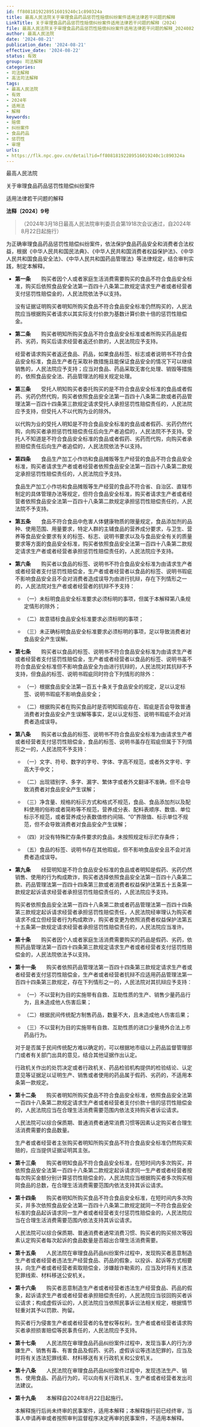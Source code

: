 ```yaml
---
id: ff80818192289516019240c1c890324a
title: 最高人民法院关于审理食品药品惩罚性赔偿纠纷案件适用法律若干问题的解释
LinkTitle: 关于审理食品药品惩罚性赔偿纠纷案件适用法律若干问题的解释（2024）
file: 最高人民法院关于审理食品药品惩罚性赔偿纠纷案件适用法律若干问题的解释_20240821_ff80818192289516019240c1c890324a.docx
author: 最高人民法院
date: '2024-08-21'
publication_date: '2024-08-21'
effective_date: '2024-08-22'
status: 有效
group: 司法解释
categories:
- 司法解释
- 高法司法解释
tags:
- 最高人民法院
- 有效
- 2024年
- 适用法
- 解释
keywords:
- 赔偿
- 纠纷案件
- 食品药品
- 惩罚性
- 审理
urls:
- https://flk.npc.gov.cn/detail?id=ff80818192289516019240c1c890324a
---
```


最高人民法院

关于审理食品药品惩罚性赔偿纠纷案件

适用法律若干问题的解释

**法释〔2024〕9号**

> （2024年3月18日最高人民法院审判委员会第1918次会议通过，自2024年8月22日起施行）

为正确审理食品药品惩罚性赔偿纠纷案件，依法保护食品药品安全和消费者合法权益，根据《中华人民共和国民法典》、《中华人民共和国消费者权益保护法》、《中华人民共和国食品安全法》、《中华人民共和国药品管理法》等法律规定，结合审判实践，制定本解释。

- **第一条**　　购买者因个人或者家庭生活消费需要购买的食品不符合食品安全标准，购买后依照食品安全法第一百四十八条第二款规定请求生产者或者经营者支付惩罚性赔偿金的，人民法院依法予以支持。

  没有证据证明购买者明知所购买食品不符合食品安全标准仍然购买的，人民法院应当根据购买者请求以其实际支付价款为基数计算价款十倍的惩罚性赔偿金。

- **第二条**　　购买者明知所购买食品不符合食品安全标准或者所购买药品是假药、劣药，购买后请求经营者返还价款的，人民法院应予支持。

  经营者请求购买者返还食品、药品，如果食品标签、标志或者说明书不符合食品安全标准，食品生产者在采取补救措施且能保证食品安全的情况下可以继续销售的，人民法院应予支持；应当对食品、药品采取无害化处理、销毁等措施的，依照食品安全法、药品管理法的相关规定处理。

- **第三条**　　受托人明知购买者委托购买的是不符合食品安全标准的食品或者假药、劣药仍然代购，购买者依照食品安全法第一百四十八条第二款或者药品管理法第一百四十四条第三款规定请求受托人承担惩罚性赔偿责任的，人民法院应予支持，但受托人不以代购为业的除外。

  以代购为业的受托人明知是不符合食品安全标准的食品或者假药、劣药仍然代购，向购买者承担惩罚性赔偿责任后向生产者追偿的，人民法院不予支持。受托人不知道是不符合食品安全标准的食品或者假药、劣药而代购，向购买者承担赔偿责任后向生产者追偿的，人民法院依法予以支持。

- **第四条**　　食品生产加工小作坊和食品摊贩等生产经营的食品不符合食品安全标准，购买者请求生产者或者经营者依照食品安全法第一百四十八条第二款规定承担惩罚性赔偿责任的，人民法院应予支持。

  食品生产加工小作坊和食品摊贩等生产经营的食品不符合省、自治区、直辖市制定的具体管理办法等规定，但符合食品安全标准，购买者请求生产者或者经营者依照食品安全法第一百四十八条第二款规定承担惩罚性赔偿责任的，人民法院不予支持。

- **第五条**　　食品不符合食品中危害人体健康物质的限量规定，食品添加剂的品种、使用范围、用量要求，特定人群的主辅食品的营养成分要求，与卫生、营养等食品安全要求有关的标签、标志、说明书要求以及与食品安全有关的质量要求等方面的食品安全标准，购买者依照食品安全法第一百四十八条第二款规定请求生产者或者经营者承担惩罚性赔偿责任的，人民法院应予支持。

- **第六条**　　购买者以食品的标签、说明书不符合食品安全标准为由请求生产者或者经营者支付惩罚性赔偿金，生产者或者经营者以食品的标签、说明书瑕疵不影响食品安全且不会对消费者造成误导为由进行抗辩，存在下列情形之一的，人民法院对生产者或者经营者的抗辩不予支持：

  - （一）未标明食品安全标准要求必须标明的事项，但属于本解释第八条规定情形的除外；

  - （二）故意错标食品安全标准要求必须标明的事项；

  - （三）未正确标明食品安全标准要求必须标明的事项，足以导致消费者对食品安全产生误解。

- **第七条**　　购买者以食品的标签、说明书不符合食品安全标准为由请求生产者或者经营者支付惩罚性赔偿金，生产者或者经营者以食品的标签、说明书虽不符合食品安全标准但不影响食品安全为由进行抗辩的，人民法院对其抗辩不予支持，但食品的标签、说明书瑕疵同时符合下列情形的除外：

  - （一）根据食品安全法第一百五十条关于食品安全的规定，足以认定标签、说明书瑕疵不影响食品安全；

  - （二）根据购买者在购买食品时是否明知瑕疵存在、瑕疵是否会导致普通消费者对食品安全产生误解等事实，足以认定标签、说明书瑕疵不会对消费者造成误导。

- **第八条**　　购买者以食品的标签、说明书不符合食品安全标准为由请求生产者或者经营者支付惩罚性赔偿金，食品的标签、说明书虽存在瑕疵但属于下列情形之一的，人民法院不予支持：

  - （一）文字、符号、数字的字号、字体、字高不规范，或者外文字号、字高大于中文；

  - （二）出现错别字、多字、漏字、繁体字或者外文翻译不准确，但不会导致消费者对食品安全产生误解；

  - （三）净含量、规格的标示方式和格式不规范，食品、食品添加剂以及配料使用的俗称或者简称等不规范，营养成分表、配料表顺序、数值、单位标示不规范，或者营养成分表数值修约间隔、“0”界限值、标示单位不规范，但不会导致消费者对食品安全产生误解；

  - （四）对没有特殊贮存条件要求的食品，未按照规定标示贮存条件；

  - （五）食品的标签、说明书存在其他瑕疵，但不影响食品安全且不会对消费者造成误导。

- **第九条**　　经营明知是不符合食品安全标准的食品或者明知是假药、劣药仍然销售、使用的行为构成欺诈，购买者选择依照食品安全法第一百四十八条第二款、药品管理法第一百四十四条第三款或者消费者权益保护法第五十五条第一款规定起诉请求经营者承担惩罚性赔偿责任的，人民法院应予支持。

  购买者依照食品安全法第一百四十八条第二款或者药品管理法第一百四十四条第三款规定起诉请求经营者承担惩罚性赔偿责任，人民法院经审理认为购买者请求不成立但经营者行为构成欺诈，购买者变更为依照消费者权益保护法第五十五条第一款规定请求经营者承担惩罚性赔偿责任的，人民法院应当准许。

- **第十条**　　购买者因个人或者家庭生活消费需要购买的药品是假药、劣药，依照药品管理法第一百四十四条第三款规定请求生产者或者经营者支付惩罚性赔偿金的，人民法院依法予以支持。

- **第十一条**　　购买者依照药品管理法第一百四十四条第三款规定请求生产者或者经营者支付惩罚性赔偿金，生产者或者经营者抗辩不应适用药品管理法第一百四十四条第三款规定，存在下列情形之一的，人民法院对其抗辩应予支持：

  - （一）不以营利为目的实施带有自救、互助性质的生产、销售少量药品行为，且未造成他人伤害后果；

  - （二）根据民间传统配方制售药品，数量不大，且未造成他人伤害后果；

  - （三）不以营利为目的实施带有自救、互助性质的进口少量境外合法上市药品行为。

  对于是否属于民间传统配方难以确定的，可以根据地市级以上药品监督管理部门或者有关部门出具的意见，结合其他证据作出认定。

  行政机关作出的处罚决定或者行政机关、药品检验机构提供的检验结论、认定意见等证据足以证明生产、销售或者使用的药品属于假药、劣药的，不适用本条第一款规定。

- **第十二条**　　购买者明知所购买食品不符合食品安全标准，依照食品安全法第一百四十八条第二款规定请求生产者或者经营者支付价款十倍的惩罚性赔偿金的，人民法院应当在合理生活消费需要范围内依法支持购买者诉讼请求。

  人民法院可以综合保质期、普通消费者通常消费习惯等因素认定购买者合理生活消费需要的食品数量。

  生产者或者经营者主张购买者明知所购买食品不符合食品安全标准仍然购买索赔的，应当提供证据证明其主张。

- **第十三条**　　购买者明知食品不符合食品安全标准，在短时间内多次购买，并依照食品安全法第一百四十八条第二款规定起诉请求同一生产者或者经营者按每次购买金额分别计算惩罚性赔偿金的，人民法院应当根据购买者多次购买相同食品的总数，在合理生活消费需要范围内依法支持其诉讼请求。

- **第十四条**　　购买者明知所购买食品不符合食品安全标准，在短时间内多次购买，并多次依照食品安全法第一百四十八条第二款规定就同一不符合食品安全标准的食品起诉请求同一生产者或者经营者支付惩罚性赔偿金的，人民法院应当在合理生活消费需要范围内依法支持其诉讼请求。

  人民法院可以综合保质期、普通消费者通常消费习惯、购买者的购买频次等因素认定购买者每次起诉的食品数量是否超出合理生活消费需要。

- **第十五条**　　人民法院在审理食品药品纠纷案件过程中，发现购买者恶意制造生产者或者经营者违法生产经营食品、药品的假象，以投诉、起诉等方式相要挟，向生产者或者经营者索取赔偿金，涉嫌敲诈勒索的，应当及时将有关违法犯罪线索、材料移送公安机关。

- **第十六条**　　购买者恶意制造生产者或者经营者违法生产经营食品、药品的假象，起诉请求生产者或者经营者承担赔偿责任的，人民法院应当驳回购买者诉讼请求；构成虚假诉讼的，人民法院应当依照民事诉讼法相关规定，根据情节轻重对其予以罚款、拘留。

  购买者行为侵害生产者或者经营者的名誉权等权利，生产者或者经营者请求购买者承担损害赔偿等民事责任的，人民法院应予支持。

- **第十七条**　　人民法院在审理食品药品纠纷案件过程中，发现当事人的行为涉嫌生产、销售有毒、有害食品及假药、劣药，虚假诉讼等违法犯罪的，应当及时将有关违法犯罪线索、材料移送有关行政机关和公安机关。

- **第十八条**　　人民法院在审理食品药品纠纷案件过程中，发现违法生产、销售、使用食品、药品行为的，可以向有关行政机关、生产者或者经营者发出司法建议。

- **第十九条**　　本解释自2024年8月22日起施行。

  本解释施行后尚未终审的民事案件，适用本解释；本解释施行前已经终审，当事人申请再审或者按照审判监督程序决定再审的民事案件，不适用本解释。
